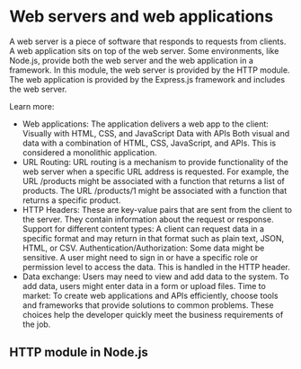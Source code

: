 # Web servers and web applications

A web server is a piece of software that responds to requests from clients. A web application sits on top of the web server. Some environments, like Node.js, provide both the web server and the web application in a framework. In this module, the web server is provided by the HTTP module. The web application is provided by the Express.js framework and includes the web server.

Learn more:

- Web applications: The application delivers a web app to the client:
  Visually with HTML, CSS, and JavaScript
  Data with APIs
  Both visual and data with a combination of HTML, CSS, JavaScript, and APIs. This is considered a monolithic application.
- URL Routing: URL routing is a mechanism to provide functionality of the web server when a specific URL address is requested. For example, the URL /products might be associated with a function that returns a list of products. The URL /products/1 might be associated with a function that returns a specific product.
- HTTP Headers: These are key-value pairs that are sent from the client to the server. They contain information about the request or response.
  Support for different content types: A client can request data in a specific format and may return in that format such as plain text, JSON, HTML, or CSV.
  Authentication/Authorization: Some data might be sensitive. A user might need to sign in or have a specific role or permission level to access the data. This is handled in the HTTP header.
- Data exchange: Users may need to view and add data to the system. To add data, users might enter data in a form or upload files.
  Time to market: To create web applications and APIs efficiently, choose tools and frameworks that provide solutions to common problems. These choices help the developer quickly meet the business requirements of the job.

## HTTP module in Node.js
